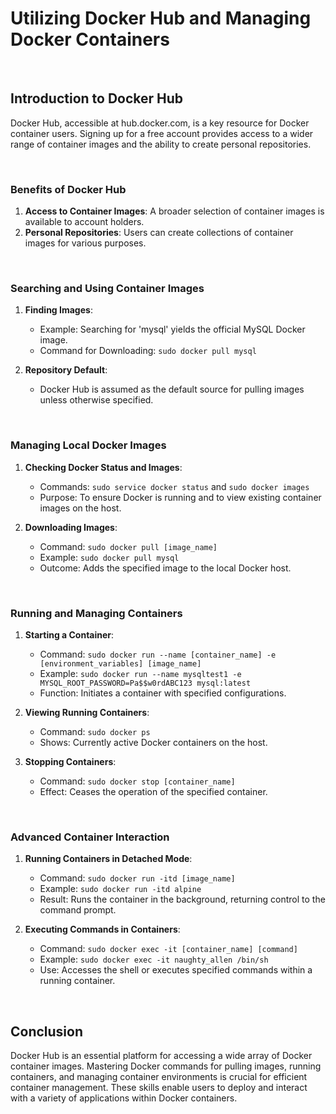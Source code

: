 # Utilizing Docker Hub and Managing Docker Containers

<br>

## Introduction to Docker Hub

Docker Hub, accessible at hub.docker.com, is a key resource for Docker container users. Signing up for a free account provides access to a wider range of container images and the ability to create personal repositories.

<br>

### Benefits of Docker Hub

1. **Access to Container Images**: A broader selection of container images is available to account holders.
2. **Personal Repositories**: Users can create collections of container images for various purposes.

<br>

### Searching and Using Container Images

1. **Finding Images**:
   - Example: Searching for 'mysql' yields the official MySQL Docker image.
   - Command for Downloading: `sudo docker pull mysql`

2. **Repository Default**:
   - Docker Hub is assumed as the default source for pulling images unless otherwise specified.

<br>

### Managing Local Docker Images

1. **Checking Docker Status and Images**:
   - Commands: `sudo service docker status` and `sudo docker images`
   - Purpose: To ensure Docker is running and to view existing container images on the host.

2. **Downloading Images**:
   - Command: `sudo docker pull [image_name]`
   - Example: `sudo docker pull mysql`
   - Outcome: Adds the specified image to the local Docker host.

<br>

### Running and Managing Containers

1. **Starting a Container**:
   - Command: `sudo docker run --name [container_name] -e [environment_variables] [image_name]`
   - Example: `sudo docker run --name mysqltest1 -e MYSQL_ROOT_PASSWORD=Pa$$w0rdABC123 mysql:latest`
   - Function: Initiates a container with specified configurations.

2. **Viewing Running Containers**:
   - Command: `sudo docker ps`
   - Shows: Currently active Docker containers on the host.

3. **Stopping Containers**:
   - Command: `sudo docker stop [container_name]`
   - Effect: Ceases the operation of the specified container.

<br>

### Advanced Container Interaction

1. **Running Containers in Detached Mode**:
   - Command: `sudo docker run -itd [image_name]`
   - Example: `sudo docker run -itd alpine`
   - Result: Runs the container in the background, returning control to the command prompt.

2. **Executing Commands in Containers**:
   - Command: `sudo docker exec -it [container_name] [command]`
   - Example: `sudo docker exec -it naughty_allen /bin/sh`
   - Use: Accesses the shell or executes specified commands within a running container.

<br>

## Conclusion

Docker Hub is an essential platform for accessing a wide array of Docker container images. Mastering Docker commands for pulling images, running containers, and managing container environments is crucial for efficient container management. These skills enable users to deploy and interact with a variety of applications within Docker containers.

